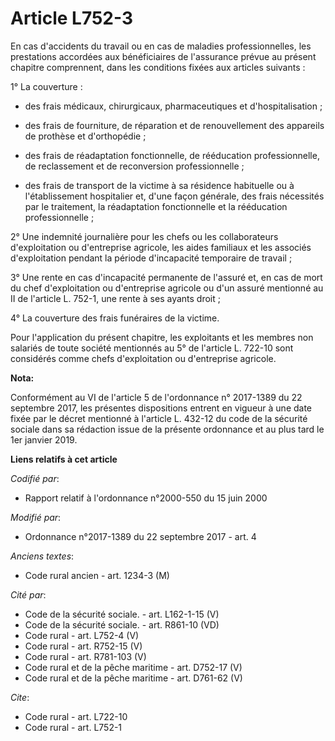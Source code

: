 # Article L752-3

En cas d'accidents du travail ou en cas de maladies professionnelles, les prestations accordées aux bénéficiaires de
l'assurance prévue au présent chapitre comprennent, dans les conditions fixées aux articles suivants :

1° La couverture :

- des frais médicaux, chirurgicaux, pharmaceutiques et d'hospitalisation ;

- des frais de fourniture, de réparation et de renouvellement des appareils de prothèse et d'orthopédie ;

- des frais de réadaptation fonctionnelle, de rééducation professionnelle, de reclassement et de reconversion
professionnelle ;

- des frais de transport de la victime à sa résidence habituelle ou à l'établissement hospitalier et, d'une façon générale,
des frais nécessités par le traitement, la réadaptation fonctionnelle et la rééducation professionnelle ;

2° Une indemnité journalière pour les chefs ou les collaborateurs d'exploitation ou d'entreprise agricole, les aides
familiaux et les associés d'exploitation pendant la période d'incapacité temporaire de travail ;

3° Une rente en cas d'incapacité permanente de l'assuré et, en cas de mort du chef d'exploitation ou d'entreprise agricole ou
d'un assuré mentionné au II de l'article L. 752-1, une rente à ses ayants droit ;

4° La couverture des frais funéraires de la victime.

Pour l'application du présent chapitre, les exploitants et les membres non salariés de toute société mentionnés au 5° de
l'article L. 722-10 sont considérés comme chefs d'exploitation ou d'entreprise agricole.

**Nota:**

Conformément au VI de l'article 5 de l'ordonnance n° 2017-1389 du 22 septembre 2017, les présentes dispositions entrent en
vigueur à une date fixée par le décret mentionné à l'article L. 432-12 du code de la sécurité sociale dans sa rédaction issue
de la présente ordonnance et au plus tard le 1er janvier 2019.

**Liens relatifs à cet article**

_Codifié par_:

  - Rapport relatif à l'ordonnance n°2000-550 du 15 juin 2000

_Modifié par_:

  - Ordonnance n°2017-1389 du 22 septembre 2017 - art. 4

_Anciens textes_:

  - Code rural ancien - art. 1234-3 (M)

_Cité par_:

  - Code de la sécurité sociale. - art. L162-1-15 (V)
  - Code de la sécurité sociale. - art. R861-10 (VD)
  - Code rural - art. L752-4 (V)
  - Code rural - art. R752-15 (V)
  - Code rural - art. R781-103 (V)
  - Code rural et de la pêche maritime - art. D752-17 (V)
  - Code rural et de la pêche maritime - art. D761-62 (V)

_Cite_:

  - Code rural - art. L722-10
  - Code rural - art. L752-1
